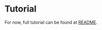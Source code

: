 # Tutorial

For now, full tutorial can be found at [README](https://github.com/CityScope/CS_Brix/blob/master/README.md).
